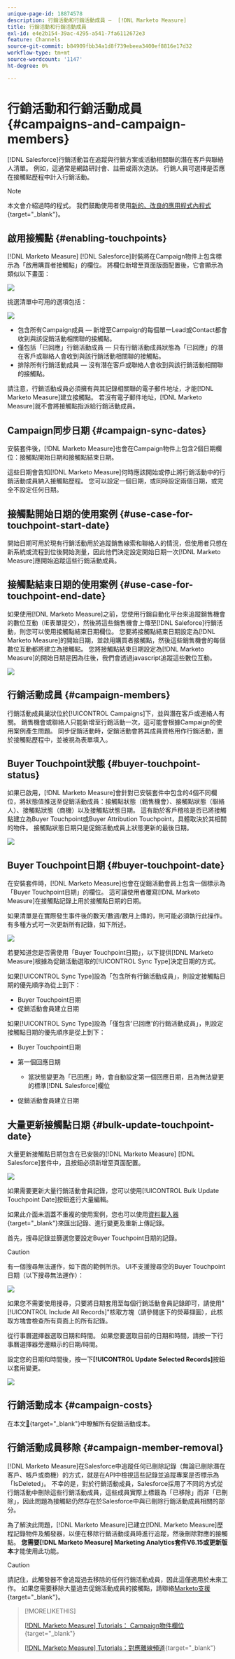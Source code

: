 ```yaml
---
unique-page-id: 18874578
description: 行銷活動和行銷活動成員 —  [!DNL Marketo Measure]
title: 行銷活動和行銷活動成員
exl-id: e4e2b154-39ac-4295-a541-7fa6112672e3
feature: Channels
source-git-commit: b84909fbb34a1d8f739ebeea3400ef8816e17d32
workflow-type: tm+mt
source-wordcount: '1147'
ht-degree: 0%

---
```


# 行銷活動和行銷活動成員 {#campaigns-and-campaign-members}

[!DNL Salesforce]行銷活動旨在追蹤與行銷方案或活動相關聯的潛在客戶與聯絡人清單。 例如，這通常是網路研討會、註冊或兩次造訪。 行銷人員可選擇是否應在接觸點歷程中計入行銷活動。

>[!NOTE]
>
>本文會介紹過時的程式。 我們鼓勵使用者使用[新的、改良的應用程式內程式](/help/channel-tracking-and-setup/offline-channels/custom-campaign-sync.md){target="_blank"}。

## 啟用接觸點 {#enabling-touchpoints}

[!DNL Marketo Measure] [!DNL Salesforce]封裝將在Campaign物件上包含標示為「啟用購買者接觸點」的欄位。 將欄位新增至頁面版面配置後，它會顯示為類似以下畫面：

![](assets/1.png)

挑選清單中可用的選項包括：

![](assets/2.png)

* 包含所有Campaign成員 — 新增至Campaign的每個單一Lead或Contact都會收到與該促銷活動相關聯的接觸點。
* 僅包括「已回應」行銷活動成員 — 只有行銷活動成員狀態為「已回應」的潛在客戶或聯絡人會收到與該行銷活動相關聯的接觸點。
* 排除所有行銷活動成員 — 沒有潛在客戶或聯絡人會收到與該行銷活動相關聯的接觸點。

請注意，行銷活動成員必須擁有與其記錄相關聯的電子郵件地址，才能[!DNL Marketo Measure]建立接觸點。 若沒有電子郵件地址，[!DNL Marketo Measure]就不會將接觸點指派給行銷活動成員。

## Campaign同步日期 {#campaign-sync-dates}

安裝套件後，[!DNL Marketo Measure]也會在Campaign物件上包含2個日期欄位：接觸點開始日期和接觸點結束日期。

這些日期會告知[!DNL Marketo Measure]何時應該開始或停止將行銷活動中的行銷活動成員納入接觸點歷程。 您可以設定一個日期，或同時設定兩個日期，或完全不設定任何日期。

## 接觸點開始日期的使用案例 {#use-case-for-touchpoint-start-date}

開始日期可用於現有行銷活動用於追蹤銷售線索和聯絡人的情況，但使用者只想在新系統或流程到位後開始測量，因此他們決定設定開始日期一次[!DNL Marketo Measure]應開始追蹤這些行銷活動成員。

## 接觸點結束日期的使用案例 {#use-case-for-touchpoint-end-date}

如果使用[!DNL Marketo Measure]之前，您使用行銷自動化平台來追蹤銷售機會的數位互動（IE表單提交），然後將這些銷售機會上傳至[!DNL Saleforce]行銷活動，則您可以使用接觸點結束日期欄位。 您要將接觸點結束日期設定為[!DNL Marketo Measure]的開始日期，並啟用購買者接觸點，然後這些銷售機會的每個數位互動都將建立為接觸點。 您將接觸點結束日期設定為[!DNL Marketo Measure]的開始日期是因為往後，我們會透過javascript追蹤這些數位互動。

![](assets/3.png)

## 行銷活動成員 {#campaign-members}

行銷活動成員巢狀位於[!UICONTROL Campaigns]下，並與潛在客戶或連絡人有關。 銷售機會或聯絡人只能新增至行銷活動一次，這可能會根據Campaign的使用案例產生問題。 同步促銷活動時，促銷活動會將其成員資格用作行銷活動，置於接觸點歷程中，並被視為表單填入。

## Buyer Touchpoint狀態 {#buyer-touchpoint-status}

如果已啟用，[!DNL Marketo Measure]會針對已安裝套件中包含的4個不同欄位，將狀態值推送至促銷活動成員：接觸點狀態（銷售機會）、接觸點狀態（聯絡人）、接觸點狀態（商機）以及接觸點狀態日期。 這有助於客戶稽核是否已將接觸點建立為Buyer Touchpoint或Buyer Attribution Touchpoint，具體取決於其相關的物件。 接觸點狀態日期只是促銷活動成員上狀態更新的最後日期。

![](assets/4.png)

## Buyer Touchpoint日期 {#buyer-touchpoint-date}

在安裝套件時，[!DNL Marketo Measure]也會在促銷活動會員上包含一個標示為「Buyer Touchpoint日期」的欄位。 這可讓使用者覆寫[!DNL Marketo Measure]在接觸點記錄上用於接觸點日期的日期。

如果清單是在實際發生事件後的數天/數週/數月上傳的，則可能必須執行此操作。 有多種方式可一次更新所有記錄，如下所述。

![](assets/5.png)

若要知道您是否需使用「Buyer Touchpoint日期」，以下提供[!DNL Marketo Measure]根據為促銷活動選取的[!UICONTROL Sync Type]決定日期的方式。

如果[!UICONTROL Sync Type]設為「包含所有行銷活動成員」，則設定接觸點日期的優先順序為從上到下：

* Buyer Touchpoint日期
* 促銷活動會員建立日期

如果[!UICONTROL Sync Type]設為「僅包含&#39;已回應&#39;的行銷活動成員」，則設定接觸點日期的優先順序是從上到下：

* Buyer Touchpoint日期
* 第一個回應日期
   * 當狀態變更為「已回應」時，會自動設定第一個回應日期，且為無法變更的標準[!DNL Salesforce]欄位

* 促銷活動會員建立日期

## 大量更新接觸點日期 {#bulk-update-touchpoint-date}

大量更新接觸點日期包含在已安裝的[!DNL Marketo Measure] [!DNL Salesforce]套件中，且按鈕必須新增至頁面配置。

![](assets/6.png)

如果需要更新大量行銷活動會員記錄，您可以使用[!UICONTROL Bulk Update Touchpoint Date]按鈕進行大量編輯。

如果此介面未涵蓋不重複的使用案例，您也可以使用[資料載入器](https://dataloader.io/){target="_blank"}來匯出記錄、進行變更及重新上傳記錄。

首先，搜尋記錄並篩選您要設定Buyer Touchpoint日期的記錄。

>[!CAUTION]
>
>有一個搜尋無法運作，如下面的範例所示。 UI不支援搜尋空的Buyer Touchpoint日期（以下搜尋無法運作）：

![](assets/7.png)

如果您不需要使用搜尋，只要將日期套用至每個行銷活動會員記錄即可，請使用&quot;[!UICONTROL Include All Records]&quot;核取方塊（請參閱底下的熒幕擷圖），此核取方塊會檢查所有頁面上的所有記錄。

從行事曆選擇器選取日期和時間。 如果您要選取目前的日期和時間，請按一下行事曆選擇器旁邊顯示的日期/時間。

設定您的日期和時間後，按一下&#x200B;**[!UICONTROL Update Selected Records]**&#x200B;按鈕以套用變更。

![](assets/8.png)

## 行銷活動成本 {#campaign-costs}

在本文[&#128279;](/help/marketing-spend/spend-management/crm-campaign-costs.md){target="_blank"}中瞭解所有促銷活動成本。

## 行銷活動成員移除 {#campaign-member-removal}

[!DNL Marketo Measure]在Salesforce中追蹤任何已刪除記錄（無論已刪除潛在客戶、帳戶或商機）的方式，就是在API中檢視這些記錄並追蹤專案是否標示為「IsDeleted」。 不幸的是，對於行銷活動成員，Salesforce採用了不同的方式從行銷活動中刪除這些行銷活動成員，這些成員實際上標籤為「已移除」而非「已刪除」，因此問題為接觸點仍然存在於Salesforce中與已刪除行銷活動成員相關的部分。

為了解決此問題，[!DNL Marketo Measure]已建立[!DNL Marketo Measure]歷程記錄物件及觸發器，以便在移除行銷活動成員時進行追蹤，然後刪除對應的接觸點。 **您需要[!DNL Marketo Measure] Marketing Analytics套件V6.15或更新版本**&#x200B;才能使用此功能。

>[!CAUTION]
>
>請記住，此觸發器不會追蹤過去移除的任何行銷活動成員，因此這僅適用於未來工作。 如果您需要移除大量過去促銷活動成員的接觸點，請聯絡[Marketo支援](https://nation.marketo.com/t5/support/ct-p/Support){target="_blank"}。

>[!MORELIKETHIS]
>
>[[!DNL Marketo Measure] Tutorials： Campaign物件欄位](https://experienceleague.adobe.com/zh-hant/docs/marketo-measure-learn/tutorials/onboarding/marketo-measure-salesforce/campaign-object-fields){target="_blank"}
>
>[[!DNL Marketo Measure] Tutorials：對應離線頻道](https://experienceleague.adobe.com/zh-hant/docs/marketo-measure-learn/tutorials/onboarding/marketo-measure-salesforce/mapping-offline-channels){target="_blank"}
